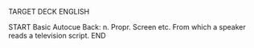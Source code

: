 TARGET DECK
ENGLISH

START
Basic
Autocue
Back: n. Propr. Screen etc. From which a speaker reads a television script.
END
